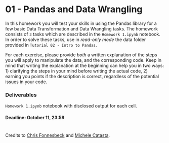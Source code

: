 # 01 - Pandas and Data Wrangling

In this homework you will test your skills in using the Pandas library for a few basic Data Transformation and Data Wrangling tasks.
The homework consists of `3` tasks which are described in the `Homework 1.ipynb` notebook.
In order to solve these tasks, use in *read-only mode* the data folder provided in `Tutorial 02 - Intro to Pandas`.

For each exercise, please provide *both* a written explanation of the steps you will apply to manipulate the data, and the 
corresponding code. Keep in mind that writing the explanation at the beginning can help you in two ways: 1) clarifying the steps in your
mind before writing the actual code, 2) earning you points if the description is correct, regardless of the potential issues in your code.

### Deliverables
`Homework 1.ipynb` notebook with disclosed output for each cell. 

#### Deadline: October 11, 23:59

#

Credits to [Chris Fonnesbeck](https://github.com/fonnesbeck) and [Michele Catasta](https://github.com/pirroh).
